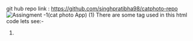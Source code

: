 git hub repo link : https://github.com/singhpratibha98/catphoto-repo
![Assingment -1(cat photo App) (1)](https://github.com/singhpratibha98/catphoto-repo/assets/129493126/4a32fe64-1803-4c75-a4d4-fd53c3905ecd)
There are some tag used in this html code lets see:-
   1) <title> tag:-  this tage define title of our document.
   2) <h1> tag :- stand out on the page compared to lesser headings like H2, H3, etc
   3) <p> tag :- this is the paragraph tag
   4) <a> tag:-  this is anchor tag defines a hyperlink, which is used to link from one page to another.
   5) <img> tag:- this is image tag used to add image in out html file.
   6) <ul> tag :-defines an unordered (bulleted) list. Use the <ul> tag together with the <li> tag to create unordered lists.

      
   
![Assingment -1(cat photo App) (2)](https://github.com/singhpratibha98/catphoto-repo/assets/129493126/287af133-fc39-4b9c-95cd-e017be154240)

7) <ol> tag :- defines an ordered list. An ordered list can be numerical or alphabetical. The <li> tag is used to define each list item.
8) <table> tag :- An HTML table consists of one <table> element and one or more <tr>, <th>, and <td> elements.
     The <tr> element defines a table row, the <th> element defines a table header, and the <td> element defines a table cell.



![Assingment -1(cat photo App) (3)](https://github.com/singhpratibha98/catphoto-repo/assets/129493126/8160e2d4-53e7-473c-9e2b-ea963645d9ff)

<strong> tag:- The <strong> tag is used to define text with strong importance. The content inside is typically displayed in bold.
10) <b> tag:- The <b> tag in HTML is used to specify the bold text without any extra importance. The text is written within <b> tag display in bold size.
11) <i> tag:- <i> tag defines a part of text in an alternate voice or mood. The content inside is typically displayed in italic.
12) <em> tag :- <em> tag used to define emphasized text. The content inside is typically displayed in italic.
